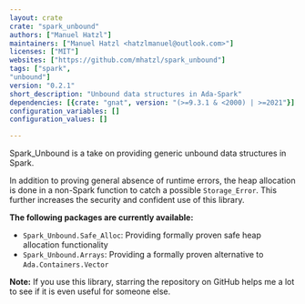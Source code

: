 ```yaml
---
layout: crate
crate: "spark_unbound"
authors: ["Manuel Hatzl"]
maintainers: ["Manuel Hatzl <hatzlmanuel@outlook.com>"]
licenses: ["MIT"]
websites: ["https://github.com/mhatzl/spark_unbound"]
tags: ["spark",
"unbound"]
version: "0.2.1"
short_description: "Unbound data structures in Ada-Spark"
dependencies: [{crate: "gnat", version: "(>=9.3.1 & <2000) | >=2021"}]
configuration_variables: []
configuration_values: []

---
```

Spark_Unbound is a take on providing generic unbound data structures in Spark.

In addition to proving general absence of runtime errors, the heap allocation is done in a non-Spark function to catch a possible `Storage_Error`.
This further increases the security and confident use of this library.

**The following packages are currently available:**

- `Spark_Unbound.Safe_Alloc`: Providing formally proven safe heap allocation functionality
- `Spark_Unbound.Arrays`: Providing a formally proven alternative to `Ada.Containers.Vector`

**Note:** If you use this library, starring the repository on GitHub helps me a lot to see if it is even useful for someone else.


